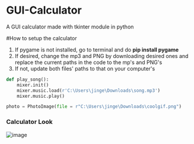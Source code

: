 # GUI-Calculator
A GUI calculator made with tkinter module in python


#How to setup the calculator
1. If pygame is not installed, go to terminal and do **pip install pygame**
2. If desired, change the mp3 and PNG by downloading desired ones and replace the current paths in the code to the mp's and PNG's
3. If not, update both files' paths to that on your computer's
```python
def play_song():
    mixer.init()
    mixer.music.load(r'C:\Users\jinge\Downloads\song.mp3')
    mixer.music.play()
   ```
```python
photo = PhotoImage(file = r"C:\Users\jinge\Downloads\coolgif.png")
```

### Calculator Look
![image](https://user-images.githubusercontent.com/70067413/130866651-7254029e-c645-41fe-947e-a78f8ce2ce4a.png)

